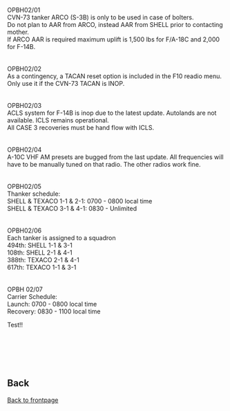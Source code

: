 

OPBH02/01 <br>
 CVN-73 tanker ARCO (S-3B) is only to be used in case of bolters.<br>
 Do not plan to AAR from ARCO, instead AAR from SHELL prior to contacting mother.<br> 
 If ARCO AAR is required maximum uplift is 1,500 lbs for F/A-18C and 2,000 for F-14B.<br>
 <br>
 <br>
 OPBH02/02 <br>
 As a contingency, a TACAN reset option is included in the F10 readio menu. <br>
 Only use it if the CVN-73 TACAN is INOP. <br>
 <br>
 <br>
 OPBH02/03<br>
 ACLS system for F-14B is inop due to the latest update. Autolands are not available. ICLS remains operational. <br>
 All CASE 3 recoveries must be hand flow with ICLS.<br>
 <br>
 <br>
 OPBH02/04<br>
 A-10C VHF AM presets are bugged from the last update. All frequencies will have to be manually tuned on that radio. The other radios work fine. <br>
 <br>
 <br>
 OPBH02/05<br>
Thanker schedule:<br>
SHELL & TEXACO 1-1 & 2-1: 0700 - 0800 local time<br>
SHELL & TEXACO 3-1 & 4-1: 0830 - Unlimited  
 <br>
 <br>
 OPBH02/06<br>
Each tanker is assigned to a squadron<br>
494th: SHELL 1-1 & 3-1<br>
108th: SHELL 2-1 & 4-1<br>
388th: TEXACO 2-1 & 4-1<br>
617th: TEXACO 1-1 & 3-1<br>
<br>
<br>
OPBH 02/07<br>
Carrier Schedule:<br> 
Launch: 0700 - 0800 local time<br>
Recovery: 0830 - 1100 local time<br>
 
Test!!
<br>
<br>
<br>
<br>
<br>
<br>

## Back
[Back to frontpage](https://132nd-vwing.github.io/OPBH-Brief/)